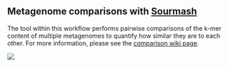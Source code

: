 ## Metagenome comparisons with [Sourmash](http://sourmash.readthedocs.io/en/latest/)

The tool within this workflow performs pairwise comparisons of the k-mer content of multiple metagenomes to quantify how similar they are to each other. For more information, please see the [comparison wiki page](https://github.com/signaturescience/metagenomics/wiki/5.-Comparison).

![](https://github.com/signaturescience/metagenomics/blob/master/workflows/comparison/Comparison_Flowchart.png)

